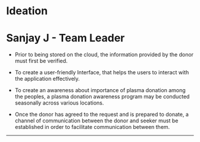 # Ideation

# Sanjay J - Team Leader


- Prior to being stored on the cloud, the information provided by the donor must first be verified. 

- To create a user-friendly Interface, that helps the users to
interact with the application effectively. 

- To create an awareness about importance of plasma donation among the peoples, a plasma
donation awareness program may be conducted seasonally across various locations. 

- Once the donor has agreed to the request and is prepared to donate, a channel of
communication between the donor and seeker must be established in order to facilitate
communication between them. 

----